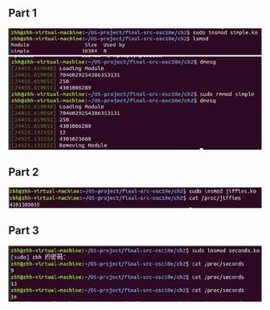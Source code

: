 ## **Part 1**
![images/part1-1.jpg](images/part1-1.jpg)
![images/part1-2.jpg](images/part1-2.jpg)

## **Part 2**
![images/part2.jpg](images/part2.jpg)

## **Part 3**
![images/part3.jpg](images/part3.jpg)

